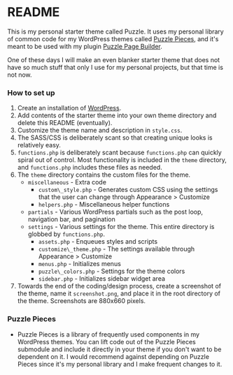 # README #

This is my personal starter theme called Puzzle. It uses my personal library of common code for my WordPress themes called [Puzzle Pieces](https://github.com/caraheacock/puzzle_pieces), and it's meant to be used with my plugin [Puzzle Page Builder](https://github.com/caraheacock/puzzle-page-builder).

One of these days I will make an even blanker starter theme that does not have so much stuff that only I use for my personal projects, but that time is not now.

### How to set up ###

1. Create an installation of [WordPress](https://wordpress.org/download/).
1. Add contents of the starter theme into your own theme directory and delete this README (eventually).
1. Customize the theme name and description in `style.css`.
1. The SASS/CSS is deliberately scant so that creating unique looks is relatively easy.
1. `functions.php` is deliberately scant because `functions.php` can quickly spiral out of control. Most functionality is included in the `theme` directory, and `functions.php` includes these files as needed.
1. The `theme` directory contains the custom files for the theme.
    - `miscellaneous` - Extra code
        - `custom\_style.php` - Generates custom CSS using the settings that the user can change through Appearance > Customize
        - `helpers.php` - Miscellaneous helper functions
    - `partials` - Various WordPress partials such as the post loop, navigation bar, and pagination
    - `settings` - Various settings for the theme. This entire directory is globbed by `functions.php`.
        - `assets.php` - Enqueues styles and scripts
        - `customize\_theme.php` - The settings available through Appearance > Customize
        - `menus.php` - Initializes menus
        - `puzzle\_colors.php` - Settings for the theme colors
        - `sidebar.php` - Initializes sidebar widget area
1. Towards the end of the coding/design process, create a screenshot of the theme, name it `screenshot.png`, and place it in the root directory of the theme. Screenshots are 880x660 pixels.

### Puzzle Pieces ###

- Puzzle Pieces is a library of frequently used components in my WordPress themes. You can lift code out of the Puzzle Pieces submodule and include it directly in your theme if you don't want to be dependent on it. I would recommend against depending on Puzzle Pieces since it's my personal library and I make frequent changes to it.
